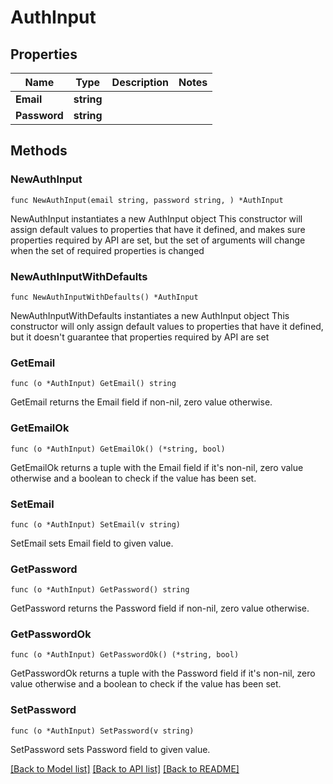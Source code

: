 # AuthInput

## Properties

Name | Type | Description | Notes
------------ | ------------- | ------------- | -------------
**Email** | **string** |  | 
**Password** | **string** |  | 

## Methods

### NewAuthInput

`func NewAuthInput(email string, password string, ) *AuthInput`

NewAuthInput instantiates a new AuthInput object
This constructor will assign default values to properties that have it defined,
and makes sure properties required by API are set, but the set of arguments
will change when the set of required properties is changed

### NewAuthInputWithDefaults

`func NewAuthInputWithDefaults() *AuthInput`

NewAuthInputWithDefaults instantiates a new AuthInput object
This constructor will only assign default values to properties that have it defined,
but it doesn't guarantee that properties required by API are set

### GetEmail

`func (o *AuthInput) GetEmail() string`

GetEmail returns the Email field if non-nil, zero value otherwise.

### GetEmailOk

`func (o *AuthInput) GetEmailOk() (*string, bool)`

GetEmailOk returns a tuple with the Email field if it's non-nil, zero value otherwise
and a boolean to check if the value has been set.

### SetEmail

`func (o *AuthInput) SetEmail(v string)`

SetEmail sets Email field to given value.


### GetPassword

`func (o *AuthInput) GetPassword() string`

GetPassword returns the Password field if non-nil, zero value otherwise.

### GetPasswordOk

`func (o *AuthInput) GetPasswordOk() (*string, bool)`

GetPasswordOk returns a tuple with the Password field if it's non-nil, zero value otherwise
and a boolean to check if the value has been set.

### SetPassword

`func (o *AuthInput) SetPassword(v string)`

SetPassword sets Password field to given value.



[[Back to Model list]](../README.md#documentation-for-models) [[Back to API list]](../README.md#documentation-for-api-endpoints) [[Back to README]](../README.md)


